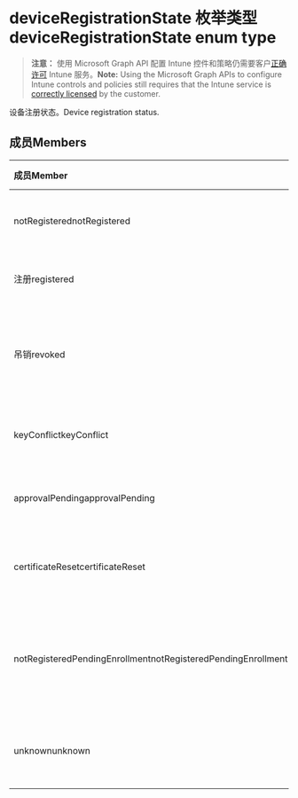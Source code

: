 # <a name="deviceregistrationstate-enum-type"></a><span data-ttu-id="68e9f-101">deviceRegistrationState 枚举类型</span><span class="sxs-lookup"><span data-stu-id="68e9f-101">deviceRegistrationState enum type</span></span>

> <span data-ttu-id="68e9f-102">**注意：** 使用 Microsoft Graph API 配置 Intune 控件和策略仍需要客户[正确许可](https://go.microsoft.com/fwlink/?linkid=839381) Intune 服务。</span><span class="sxs-lookup"><span data-stu-id="68e9f-102">**Note:** Using the Microsoft Graph APIs to configure Intune controls and policies still requires that the Intune service is [correctly licensed](https://go.microsoft.com/fwlink/?linkid=839381) by the customer.</span></span>

<span data-ttu-id="68e9f-103">设备注册状态。</span><span class="sxs-lookup"><span data-stu-id="68e9f-103">Device registration status.</span></span>
## <a name="members"></a><span data-ttu-id="68e9f-104">成员</span><span class="sxs-lookup"><span data-stu-id="68e9f-104">Members</span></span>
|<span data-ttu-id="68e9f-105">成员</span><span class="sxs-lookup"><span data-stu-id="68e9f-105">Member</span></span>|<span data-ttu-id="68e9f-106">值</span><span class="sxs-lookup"><span data-stu-id="68e9f-106">Value</span></span>|<span data-ttu-id="68e9f-107">说明</span><span class="sxs-lookup"><span data-stu-id="68e9f-107">Description</span></span>|
|:---|:---|:---|
|<span data-ttu-id="68e9f-108">notRegistered</span><span class="sxs-lookup"><span data-stu-id="68e9f-108">notRegistered</span></span>|<span data-ttu-id="68e9f-109">0</span><span class="sxs-lookup"><span data-stu-id="68e9f-109">0</span></span>|<span data-ttu-id="68e9f-110">未注册设备。</span><span class="sxs-lookup"><span data-stu-id="68e9f-110">The device is not registered.</span></span>|
|<span data-ttu-id="68e9f-111">注册</span><span class="sxs-lookup"><span data-stu-id="68e9f-111">registered</span></span>|<span data-ttu-id="68e9f-112">2</span><span class="sxs-lookup"><span data-stu-id="68e9f-112">2</span></span>|<span data-ttu-id="68e9f-113">已注册设备。</span><span class="sxs-lookup"><span data-stu-id="68e9f-113">The device is registered.</span></span>|
|<span data-ttu-id="68e9f-114">吊销</span><span class="sxs-lookup"><span data-stu-id="68e9f-114">revoked</span></span>|<span data-ttu-id="68e9f-115">3</span><span class="sxs-lookup"><span data-stu-id="68e9f-115">3</span></span>|<span data-ttu-id="68e9f-116">已阻止、 擦除或停用该设备。</span><span class="sxs-lookup"><span data-stu-id="68e9f-116">The device has been blocked, wiped or retired.</span></span>|
|<span data-ttu-id="68e9f-117">keyConflict</span><span class="sxs-lookup"><span data-stu-id="68e9f-117">keyConflict</span></span>|<span data-ttu-id="68e9f-118">4</span><span class="sxs-lookup"><span data-stu-id="68e9f-118">4</span></span>|<span data-ttu-id="68e9f-119">设备具有键冲突。</span><span class="sxs-lookup"><span data-stu-id="68e9f-119">The device has a key conflict.</span></span>|
|<span data-ttu-id="68e9f-120">approvalPending</span><span class="sxs-lookup"><span data-stu-id="68e9f-120">approvalPending</span></span>|<span data-ttu-id="68e9f-121">5</span><span class="sxs-lookup"><span data-stu-id="68e9f-121">5</span></span>|<span data-ttu-id="68e9f-122">设备是待审批状态。</span><span class="sxs-lookup"><span data-stu-id="68e9f-122">The device is pending approval.</span></span>|
|<span data-ttu-id="68e9f-123">certificateReset</span><span class="sxs-lookup"><span data-stu-id="68e9f-123">certificateReset</span></span>|<span data-ttu-id="68e9f-124">6</span><span class="sxs-lookup"><span data-stu-id="68e9f-124">6</span></span>|<span data-ttu-id="68e9f-125">设备证书已被重置。</span><span class="sxs-lookup"><span data-stu-id="68e9f-125">The device certificate has been reset.</span></span>|
|<span data-ttu-id="68e9f-126">notRegisteredPendingEnrollment</span><span class="sxs-lookup"><span data-stu-id="68e9f-126">notRegisteredPendingEnrollment</span></span>|<span data-ttu-id="68e9f-127">7</span><span class="sxs-lookup"><span data-stu-id="68e9f-127">7</span></span>|<span data-ttu-id="68e9f-128">未注册设备以及待处理的注册。</span><span class="sxs-lookup"><span data-stu-id="68e9f-128">The device is not registered and pending enrollment.</span></span>|
|<span data-ttu-id="68e9f-129">unknown</span><span class="sxs-lookup"><span data-stu-id="68e9f-129">unknown</span></span>|<span data-ttu-id="68e9f-130">8</span><span class="sxs-lookup"><span data-stu-id="68e9f-130">8</span></span>|<span data-ttu-id="68e9f-131">未知设备注册状态。</span><span class="sxs-lookup"><span data-stu-id="68e9f-131">The device registration status is unknown.</span></span>|



